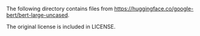 The following directory contains files from https://huggingface.co/google-bert/bert-large-uncased.

The original license is included in LICENSE.